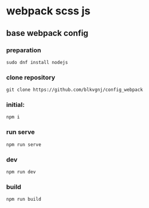 # webpack scss js

## base webpack config

### preparation
```sudo dnf install nodejs```
### clone repository
```git clone https://github.com/blkvgnj/config_webpack```
### initial: 
```npm i```
### run serve
```npm run serve```
### dev
```npm run dev```
### build
```npm run build```

